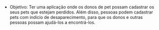 - Objetivo: Ter uma aplicação onde os donos de pet possam cadastrar os seus pets que estejam perdidos. Além disso, pessoas podem cadastrar pets com indício de desaparecimento, para que os donos e outras pessoas possam ajudá-los a encontrá-los.

